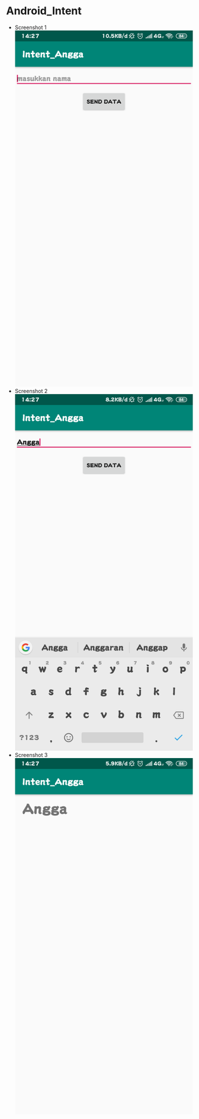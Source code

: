 # Android_Intent
* Screenshot 1 <br>
![alt text](https://github.com/Pramuja/Android_Intent/blob/master/SS%201.png)
* Screenshot 2 <br>
![alt text](https://github.com/Pramuja/Android_Intent/blob/master/SS%202.png)
* Screenshot 3 <br>
![alt text](https://github.com/Pramuja/Android_Intent/blob/master/SS%203.png)

